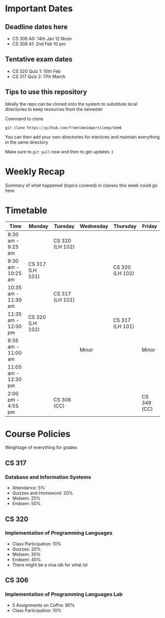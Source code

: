 # Important Dates

## Deadline dates here

- CS 306 A0: 14th Jan 12 Noon
- CS 306 A1: 2nd Feb 10 pm

## Tentative exam dates

- CS 320 Quiz 1: 10th Feb
- CS 317 Quiz 2: 17th March

## Tips to use this repository

Ideally the repo can be cloned onto the system to substitute local directories to keep resources from the semester

Command to clone 

`` git clone https://github.com/fromtimeimportsleep/Sem6 ``

You can then add your own directories for electives and maintain everything in the same directory

Make sure to ``git pull`` now and then to get updates :)

# Weekly Recap

Summary of what happened (topics covered) in classes this week could go here


# Timetable

| Time                | Monday          | Tuesday         | Wednesday       | Thursday        | Friday         |
|---------------------|-----------------|-----------------|-----------------|-----------------|----------------|
| 8:30 am - 9:25 am   |                 | CS 320 (LH 102) |                 |                 |                |
| 9:30 am - 10:25 am  | CS 317 (LH 101) |                 |                 | CS 320 (LH 102) |                |
| 10:35 am - 11:30 am |                 | CS 317 (LH 101) |                 |                 |                |
| 11:35 am - 12:30 pm | CS 320 (LH 102) |                 |                 | CS 317 (LH 101) |                |
| 9:35 am - 11:00 am  |                 |                 | Minor           |                 | Minor          |
| 11:05 am - 12:30 pm |                 |                 |                 |                 |                |
| 2:00 pm - 4:55 pm   |                 | CS 306 (CC)     |                 |                 | CS 349 (CC)    |

# Course Policies

Weightage of everything for grades

## CS 317
### Database and Information Systems

- Attendance: 5%
- Quizzes and Homeword: 20%
- Midsem: 25%
- Endsem: 50%

## CS 320
### Implementation of Programming Languages

- Class Participation: 10%
- Quizzes: 20%
- Midsem: 30%
- Endsem: 40%
- There might be a viva idk for what lol

## CS 306
### Implementation of Programming Languages Lab

- 5 Assignments on Coffre: 90%
- Class Participation: 10% 

